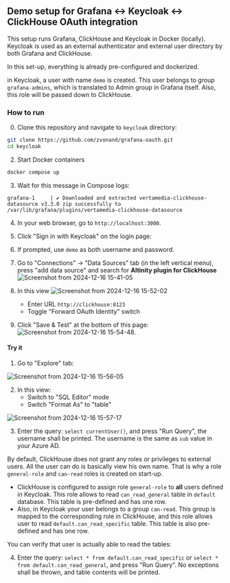 ## Demo setup for Grafana <-> Keycloak <-> ClickHouse OAuth integration

This setup runs Grafana, ClickHouse and Keycloak in Docker (locally). Keycloak is used as an external authenticator and external user directory by both Grafana and ClickHouse.

In this set-up, everything is already pre-configured and dockerized.

in Keycloak, a user with name `demo` is created. This user belongs to group `grafana-admins`, which is translated to Admin group in Grafana itself. Also, this role will be passed down to ClickHouse.

### How to run

0. Clone this repository and navigate to `keycloak` directory:
```bash
git clone https://github.com/zvonand/grafana-oauth.git
cd keycloak
```

2. Start Docker containers
```bash
docker compose up
```

3. Wait for this message in Compose logs:
```
grafana-1     | ✔ Downloaded and extracted vertamedia-clickhouse-datasource v3.3.0 zip successfully to /var/lib/grafana/plugins/vertamedia-clickhouse-datasource
```

4. In your web browser, go to `http://localhost:3000`.

5. Click "Sign in with Keycloak" on the login page:

6. If prompted, use `demo` as both username and password.

7. Go to "Connections" -> "Data Sources" tab (in the left vertical menu), press "add data source" and search for **Altinity plugin for ClickHouse** ![Screenshot from 2024-12-16 15-41-05](https://github.com/user-attachments/assets/fe2ce8d1-ea4a-488b-9cc7-c44c270de5b0)

8. In this view ![Screenshot from 2024-12-16 15-52-02](https://github.com/user-attachments/assets/e2f3ebf9-c88b-460d-934c-f1bf045d511b)
   * Enter URL `http://clickhouse:8123`
   * Toggle "Forward OAuth Identity" switch

9. Click "Save & Test" at the bottom of this page: ![Screenshot from 2024-12-16 15-54-48](https://github.com/user-attachments/assets/b6612aab-a632-4097-b43c-55188a6a73be).


#### Try it

1. Go to "Explore" tab:

![Screenshot from 2024-12-16 15-56-05](https://github.com/user-attachments/assets/ddf1fbe4-3341-41df-b935-00cc064ffb74)

2. In this view:
    * Switch to "SQL Editor" mode
    * Switch "Format As" to "table"
  
![Screenshot from 2024-12-16 15-57-17](https://github.com/user-attachments/assets/5fbeac22-8a20-432e-b779-b07c459bf15e)

3. Enter the query: `select currentUser()`, and press "Run Query", the username shall be printed. The username is the same as `sub` value in your Azure AD. 

By default, ClickHouse does not grant any roles or privileges to external users. All the user can do is basically view his own name. That is why a role `general-role` and `can-read` roles is created on start-up.

* ClickHouse is configured to assign role `general-role` to __all__ users defined in Keycloak. This role allows to read `can_read_general` table in `default` database. This table is pre-defined and has one row.
* Also, in Keycloak your user belongs to a group `can-read`. This group is mapped to the corresponding role in ClickHouse, and this role allows user to read `default.can_read_specific` table. This table is also pre-defined and has one row.

You can verify that user is actually able to read the tables:

4. Enter the query: `select * from default.can_read_specific` or `select * from default.can_read_general`, and press "Run Query". No exceptions shall be thrown, and table contents will be printed.
